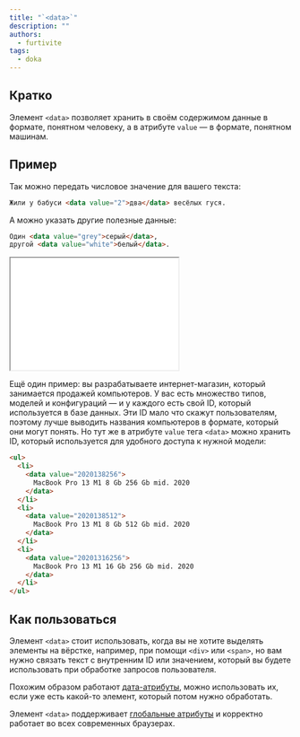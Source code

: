```yaml
---
title: "`<data>`"
description: ""
authors:
  - furtivite
tags:
  - doka
---
```


## Кратко

Элемент `<data>` позволяет хранить в своём содержимом данные в формате, понятном человеку, а в атрибуте `value` — в формате, понятном машинам.

## Пример

Так можно передать числовое значение для вашего текста:

```html
Жили у бабуси <data value="2">два</data> весёлых гуся.
```

А можно указать другие полезные данные:

```html
Один <data value="grey">серый</data>,
другой <data value="white">белый</data>.
```

<iframe title="Пример использования в вёрстке чата" src="demos/data/" height="200"></iframe>

Ещё один пример: вы разрабатываете интернет-магазин, который занимается продажей компьютеров. У вас есть множество типов, моделей и конфигураций — и у каждого есть свой ID, который используется в базе данных. Эти ID мало что скажут пользователям, поэтому лучше выводить названия компьютеров в формате, который они могут понять. Но тут же в атрибуте `value` тега `<data>` можно хранить ID, который используется для удобного доступа к нужной модели:

```html
<ul>
  <li>
    <data value="2020138256">
      MacBook Pro 13 M1 8 Gb 256 Gb mid. 2020
    </data>
  </li>
  <li>
    <data value="2020138512">
      MacBook Pro 13 M1 8 Gb 512 Gb mid. 2020
    </data>
  </li>
  <li>
    <data value="20201316256">
      MacBook Pro 13 M1 16 Gb 256 Gb mid. 2020
    </data>
  </li>
</ul>
```

## Как пользоваться

Элемент `<data>` стоит использовать, когда вы не хотите выделять элементы на вёрстке, например, при помощи `<div>` или `<span>`, но вам нужно связать текст с внутренним ID или значением, который вы будете использовать при обработке запросов пользователя.

Похожим образом работают [дата-атрибуты](/js/element-dataset/#kak-ponyat), можно использовать их, если уже есть какой-то элемент, который потом нужно обработать.

Элемент `<data>` поддерживает [глобальные атрибуты](/html/global-attrs/) и корректно работает во всех современных браузерах.

